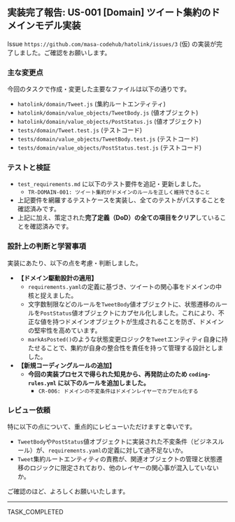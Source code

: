 ## 実装完了報告: US-001 [Domain] ツイート集約のドメインモデル実装

Issue `https://github.com/masa-codehub/hatolink/issues/3` (仮) の実装が完了しました。ご確認をお願いします。

### 主な変更点

今回のタスクで作成・変更した主要なファイルは以下の通りです。

-   `hatolink/domain/Tweet.js` (集約ルートエンティティ)
-   `hatolink/domain/value_objects/TweetBody.js` (値オブジェクト)
-   `hatolink/domain/value_objects/PostStatus.js` (値オブジェクト)
-   `tests/domain/Tweet.test.js` (テストコード)
-   `tests/domain/value_objects/TweetBody.test.js` (テストコード)
-   `tests/domain/value_objects/PostStatus.test.js` (テストコード)

### テストと検証

-   `test_requirements.md` に以下のテスト要件を追記・更新しました。
    -   `TR-DOMAIN-001: ツイート集約がドメインのルールを正しく維持できること`
-   上記要件を網羅するテストケースを実装し、全てのテストがパスすることを確認済みです。
-   上記に加え、策定された**完了定義（DoD）の全ての項目をクリア**していることを確認済みです。

### 設計上の判断と学習事項

実装にあたり、以下の点を考慮・判断しました。

-   **【ドメイン駆動設計の適用】**
    -   `requirements.yaml`の定義に基づき、ツイートの関心事をドメインの中核と捉えました。
    -   文字数制限などのルールを`TweetBody`値オブジェクトに、状態遷移のルールを`PostStatus`値オブジェクトにカプセル化しました。これにより、不正な値を持つドメインオブジェクトが生成されることを防ぎ、ドメインの堅牢性を高めています。
    -   `markAsPosted()`のような状態変更ロジックを`Tweet`エンティティ自身に持たせることで、集約が自身の整合性を責任を持って管理する設計としました。
-   **【新規コーディングルールの追加】**
    -   **今回の実装プロセスで得られた知見から、再発防止のため `coding-rules.yml` に以下のルールを追加しました。**
        -   `CR-006: ドメインの不変条件はドメインレイヤーでカプセル化する`

### レビュー依頼

特に以下の点について、重点的にレビューいただけますと幸いです。

-   `TweetBody`や`PostStatus`値オブジェクトに実装された不変条件（ビジネスルール）が、`requirements.yaml`の定義に対して過不足ないか。
-   `Tweet`集約ルートエンティティの責務が、関連オブジェクトの管理と状態遷移のロジックに限定されており、他のレイヤーの関心事が混入していないか。

ご確認のほど、よろしくお願いいたします。

---
TASK_COMPLETED
